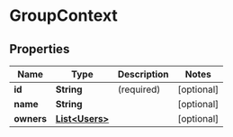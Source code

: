 

# GroupContext


## Properties

Name | Type | Description | Notes
------------ | ------------- | ------------- | -------------
**id** | **String** | (required)  |  [optional]
**name** | **String** |  |  [optional]
**owners** | [**List&lt;Users&gt;**](Users.md) |  |  [optional]



